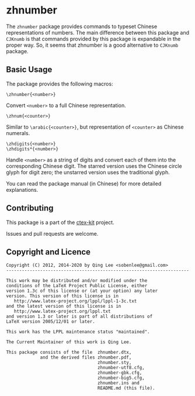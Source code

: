 zhnumber
========

The `zhnumber` package provides commands to typeset Chinese representations of
numbers. The main difference between this package and `CJKnumb` is that commands
provided by this package is expandable in the proper way. So, it seems that
zhnumber is a good alternative to `CJKnumb` package.

Basic Usage
-----------
The package provides the following macros:

    \zhnumber{<number>}

Convert `<number>` to a full Chinese representation.

    \zhnum{<counter>}

Similar to `\arabic{<counter>}`, but representation of `<counter>`
as Chinese numerals.

    \zhdigits{<number>}
    \zhdigits*{<number>}

Handle `<number>` as a string of digits and convert each of them into the
corresponding Chinese digit. The starred version uses the Chinese circle glyph
for digit zero; the unstarred version uses the traditional glyph.

You can read the package manual (in Chinese) for more detailed explanations.

Contributing
------------

This package is a part of the [ctex-kit](https://github.com/CTeX-org/ctex-kit) project.

Issues and pull requests are welcome.

Copyright and Licence
---------------------

    Copyright (C) 2012, 2014-2020 by Qing Lee <sobenlee@gmail.com>
    ----------------------------------------------------------------------

    This work may be distributed and/or modified under the
    conditions of the LaTeX Project Public License, either
    version 1.3c of this license or (at your option) any later
    version. This version of this license is in
       http://www.latex-project.org/lppl/lppl-1-3c.txt
    and the latest version of this license is in
       http://www.latex-project.org/lppl.txt
    and version 1.3 or later is part of all distributions of
    LaTeX version 2005/12/01 or later.

    This work has the LPPL maintenance status "maintained".

    The Current Maintainer of this work is Qing Lee.

    This package consists of the file  zhnumber.dtx,
                 and the derived files zhnumber.pdf,
                                       zhnumber.sty,
                                       zhnumber-utf8.cfg,
                                       zhnumber-gbk.cfg,
                                       zhnumber-big5.cfg,
                                       zhnumber.ins and
                                       README.md (this file).
